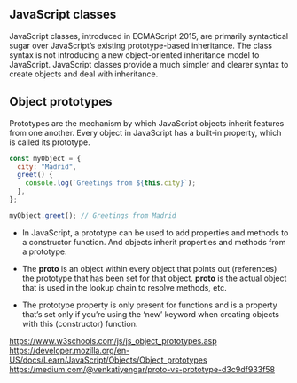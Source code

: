 ## JavaScript classes
JavaScript classes, introduced in ECMAScript 2015, are primarily syntactical sugar over JavaScript’s existing prototype-based inheritance. The class syntax is not introducing a new object-oriented inheritance model to JavaScript. JavaScript classes provide a much simpler and clearer syntax to create objects and deal with inheritance. 

## Object prototypes
Prototypes are the mechanism by which JavaScript objects inherit features from one another. Every object in JavaScript has a built-in property, which is called its prototype.

```javascript
const myObject = {
  city: "Madrid",
  greet() {
    console.log(`Greetings from ${this.city}`);
  },
};

myObject.greet(); // Greetings from Madrid
```

- In JavaScript, a prototype can be used to add properties and methods to a constructor function. And objects inherit properties and methods from a prototype.

- The __proto__ is an object within every object that points out (references) the prototype that has been set for that object. __proto__ is the actual object that is used in the lookup chain to resolve methods, etc.
- The prototype property is only present for functions and is a property that’s set only if you’re using the ‘new’ keyword when creating objects with this (constructor) function.

https://www.w3schools.com/js/js_object_prototypes.asp
https://developer.mozilla.org/en-US/docs/Learn/JavaScript/Objects/Object_prototypes
https://medium.com/@venkatiyengar/proto-vs-prototype-d3c9df933f58